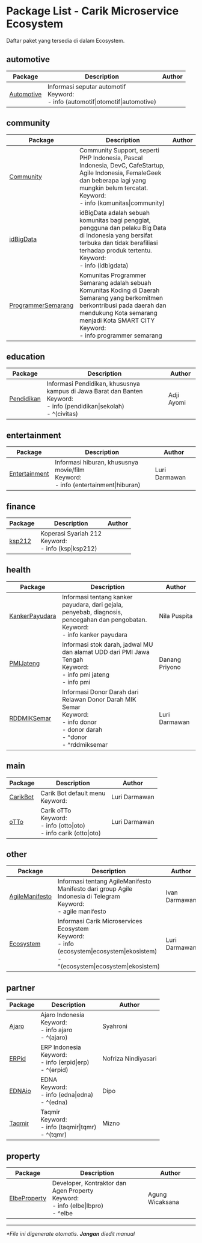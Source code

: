 # Package List - Carik Microservice Ecosystem
Daftar paket yang tersedia di dalam Ecosystem.


## automotive
| Package | Description | Author |
|---|---|---|
|[Automotive](../data/automotive/Automotive)|Informasi seputar automotif<br>Keyword:<br />- info (automotif\|otomotif\|automotive)||

## community
| Package | Description | Author |
|---|---|---|
|[Community](../data/community/Community)|Community Support, seperti PHP Indonesia, Pascal Indonesia, DevC, CafeStartup, Agile Indonesia, FemaleGeek dan beberapa lagi yang mungkin belum tercatat.<br>Keyword:<br />- info (komunitas\|community)||
|[idBigData](../data/community/idBigData)|idBigData adalah sebuah komunitas bagi penggiat, pengguna dan pelaku Big Data di Indonesia yang bersifat terbuka dan tidak berafiliasi terhadap produk tertentu.<br>Keyword:<br />- info (idbigdata)||
|[ProgrammerSemarang](../data/community/ProgrammerSemarang)|Komunitas Programmer Semarang adalah sebuah Komunitas Koding di Daerah Semarang yang berkomitmen berkontribusi pada daerah dan mendukung Kota semarang menjadi Kota SMART CITY<br>Keyword:<br />- info programmer semarang||

## education
| Package | Description | Author |
|---|---|---|
|[Pendidikan](../data/education/Pendidikan)|Informasi Pendidikan, khususnya kampus di Jawa Barat dan Banten<br>Keyword:<br />- info (pendidikan\|sekolah)<br />- ^(civitas)|Adji Ayomi|

## entertainment
| Package | Description | Author |
|---|---|---|
|[Entertainment](../data/entertainment/Entertainment)|Informasi hiburan, khususnya movie/film<br>Keyword:<br />- info (entertainment\|hiburan)|Luri Darmawan|

## finance
| Package | Description | Author |
|---|---|---|
|[ksp212](../data/finance/ksp212)|Koperasi Syariah 212<br>Keyword:<br />- info (ksp\|ksp212)||

## health
| Package | Description | Author |
|---|---|---|
|[KankerPayudara](../data/health/KankerPayudara)|Informasi tentang kanker payudara, dari gejala, penyebab, diagnosis, pencegahan dan pengobatan.<br>Keyword:<br />- info kanker payudara|Nila Puspita|
|[PMIJateng](../data/health/PMIJateng)|Informasi stok darah, jadwal MU dan alamat UDD dari PMI Jawa Tengah<br>Keyword:<br />- info pmi jateng<br />- info pmi|Danang Priyono|
|[RDDMIKSemar](../data/health/RDDMIKSemar)|Informasi Donor Darah dari Relawan Donor Darah MIK Semar<br>Keyword:<br />- info donor<br />- donor darah<br />- ^donor<br />- ^rddmiksemar|Luri Darmawan|

## main
| Package | Description | Author |
|---|---|---|
|[CarikBot](../data/main/CarikBot)|Carik Bot default menu<br>Keyword:|Luri Darmawan|
|[oTTo](../data/main/oTTo)|Carik oTTo<br>Keyword:<br />- info (otto\|oto)<br />- info carik (otto\|oto)|Luri Darmawan|

## other
| Package | Description | Author |
|---|---|---|
|[AgileManifesto](../data/other/AgileManifesto)|Informasi tentang AgileManifesto Manifesto dari group Agile Indonesia di Telegram<br>Keyword:<br />- agile manifesto|Ivan Darmawan|
|[Ecosystem](../data/other/Ecosystem)|Informasi Carik Microservices Ecosystem<br>Keyword:<br />- info (ecosystem\|ecosystem\|ekosistem)<br />- ^(ecosystem\|ecosystem\|ekosistem)|Luri Darmawan|

## partner
| Package | Description | Author |
|---|---|---|
|[Ajaro](../data/partner/Ajaro)|Ajaro Indonesia<br>Keyword:<br />- info ajaro<br />- ^(ajaro)|Syahroni|
|[ERPid](../data/partner/ERPid)|ERP Indonesia<br>Keyword:<br />- info (erpid\|erp)<br />- ^(erpid)|Nofriza Nindiyasari|
|[EDNAio](../data/partner/EDNAio)|EDNA<br>Keyword:<br />- info (edna\|edna)<br />- ^(edna)|Dipo|
|[Taqmir](../data/partner/Taqmir)|Taqmir<br>Keyword:<br />- info (taqmir\|tqmr)<br />- ^(tqmr)|Mizno|

## property
| Package | Description | Author |
|---|---|---|
|[ElbeProperty](../data/property/ElbeProperty)|Developer, Kontraktor dan Agen Property<br>Keyword:<br />- info (elbe\|lbpro)<br />- ^elbe|Agung Wicaksana|

___
_*File ini digenerate otomatis. **Jangan** diedit manual_